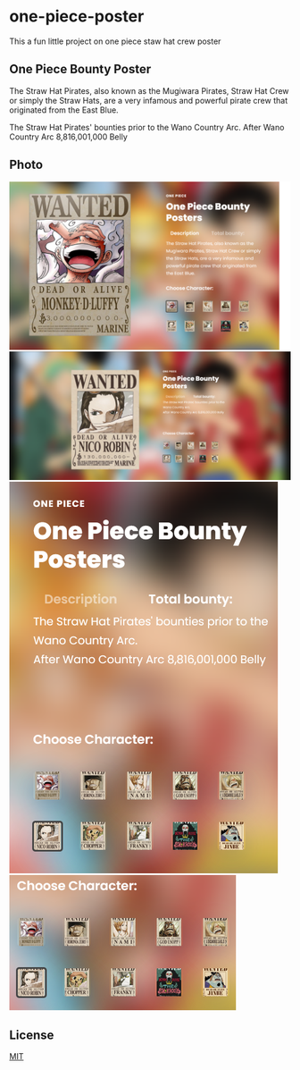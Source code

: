 # one-piece-poster

This a fun little project on one piece staw hat crew poster

## One Piece Bounty Poster
The Straw Hat Pirates, also known as the Mugiwara Pirates, Straw Hat Crew or simply the Straw Hats, are a very infamous and powerful pirate crew that originated from the East Blue. 

The Straw Hat Pirates' bounties prior to the Wano Country Arc.
After Wano Country Arc 8,816,001,000 Belly


## Photo

  ![image](https://github.com/Jiteshayam/one-piece-poster/blob/main/images/demo/photo1.png)
  ![image](https://github.com/Jiteshayam/one-piece-poster/blob/main/images/demo/photo2.png)
  ![image](https://github.com/Jiteshayam/one-piece-poster/blob/main/images/demo/photo3.png)
  ![image](https://github.com/Jiteshayam/one-piece-poster/blob/main/images/demo/photo4.png)
  
## License

[MIT](https://choosealicense.com/licenses/mit/)
